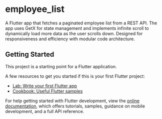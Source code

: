# employee_list

A Flutter app that fetches a paginated employee list from a REST API. The app uses GetX for state management and 
implements infinite scroll to dynamically load more data as the user scrolls down. Designed for responsiveness and 
efficiency with modular code architecture.

## Getting Started

This project is a starting point for a Flutter application.

A few resources to get you started if this is your first Flutter project:

- [Lab: Write your first Flutter app](https://docs.flutter.dev/get-started/codelab)
- [Cookbook: Useful Flutter samples](https://docs.flutter.dev/cookbook)

For help getting started with Flutter development, view the
[online documentation](https://docs.flutter.dev/), which offers tutorials,
samples, guidance on mobile development, and a full API reference.
